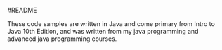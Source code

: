 #README

These code samples are written in Java and come primary from Intro to Java 10th Edition,
and was written from my java programming and advanced java programming courses.
